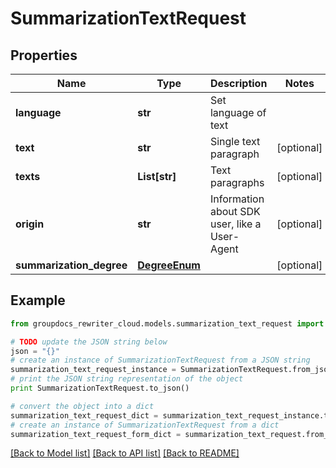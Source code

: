# SummarizationTextRequest


## Properties
Name | Type | Description | Notes
------------ | ------------- | ------------- | -------------
**language** | **str** | Set language of text | 
**text** | **str** | Single text paragraph | [optional] 
**texts** | **List[str]** | Text paragraphs | [optional] 
**origin** | **str** | Information about SDK user, like a User-Agent | [optional] 
**summarization_degree** | [**DegreeEnum**](DegreeEnum.md) |  | [optional] 

## Example

```python
from groupdocs_rewriter_cloud.models.summarization_text_request import SummarizationTextRequest

# TODO update the JSON string below
json = "{}"
# create an instance of SummarizationTextRequest from a JSON string
summarization_text_request_instance = SummarizationTextRequest.from_json(json)
# print the JSON string representation of the object
print SummarizationTextRequest.to_json()

# convert the object into a dict
summarization_text_request_dict = summarization_text_request_instance.to_dict()
# create an instance of SummarizationTextRequest from a dict
summarization_text_request_form_dict = summarization_text_request.from_dict(summarization_text_request_dict)
```
[[Back to Model list]](../README.md#documentation-for-models) [[Back to API list]](../README.md#documentation-for-api-endpoints) [[Back to README]](../README.md)


